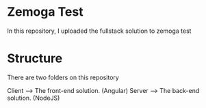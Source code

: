# Zemoga Test

In this repository, I uploaded the fullstack solution to zemoga test

# Structure

There are two folders on this repository

Client --> The front-end solution. (Angular)
Server --> The back-end solution. (NodeJS)

